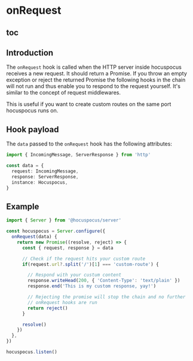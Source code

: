 # onRequest

## toc

## Introduction

The `onRequest` hook is called when the HTTP server inside hocuspocus receives a new request. It should return a Promise. If you throw an empty exception or reject the returned Promise the following hooks in the chain will not run and thus enable you to respond to the request yourself. It's similar to the concept of request middlewares.

This is useful if you want to create custom routes on the same port hocuspocus runs on.

## Hook payload

The `data` passed to the `onRequest` hook has the following attributes:

```typescript
import { IncomingMessage, ServerResponse } from 'http'

const data = {
  request: IncomingMessage,
  response: ServerResponse,
  instance: Hocuspocus,
}
```

## Example

```typescript
import { Server } from '@hocuspocus/server'

const hocuspocus = Server.configure({
  onRequest(data) {
    return new Promise((resolve, reject) => {
      const { request, response } = data

      // Check if the request hits your custom route
      if(request.url?.split('/')[1] === 'custom-route') {

        // Respond with your custum content
        response.writeHead(200, { 'Content-Type': 'text/plain' })
        response.end('This is my custom response, yay!')

        // Rejecting the promise will stop the chain and no further
        // onRequest hooks are run
        return reject()
      }

      resolve()
    })
  },
})

hocuspocus.listen()
```
